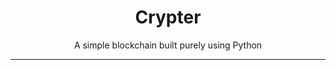 <h1 align="center">Crypter</h1>
<p align="center">
    A simple blockchain built purely using Python
</p><hr>
